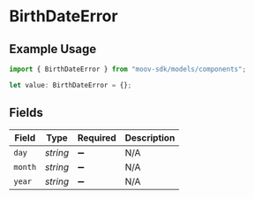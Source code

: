 # BirthDateError

## Example Usage

```typescript
import { BirthDateError } from "moov-sdk/models/components";

let value: BirthDateError = {};
```

## Fields

| Field              | Type               | Required           | Description        |
| ------------------ | ------------------ | ------------------ | ------------------ |
| `day`              | *string*           | :heavy_minus_sign: | N/A                |
| `month`            | *string*           | :heavy_minus_sign: | N/A                |
| `year`             | *string*           | :heavy_minus_sign: | N/A                |